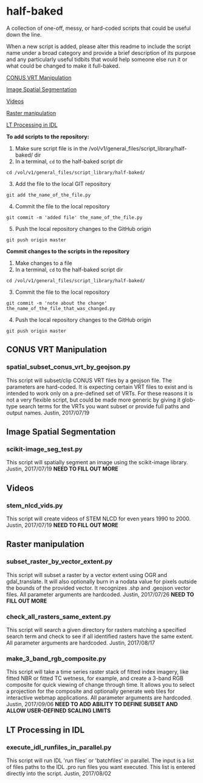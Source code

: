 # half-baked
A collection of one-off, messy, or hard-coded scripts that could be useful down the line.

When a new script is added, please alter this readme to include the script name under a broad category and provide a brief description of its purpose and any particularly useful tidbits that would help someone else run it or what could be changed to make it full-baked.

[CONUS VRT Manipulation](#conVRTman)

[Image Spatial Segmentation](#spatialSeg)

[Videos](#videos)

[Raster manipulation](#rasterManipulation)

[LT Processing in IDL](#ltProcessingIDL)

**To add scripts to the repository:**

1. Make sure script file is in the /vol/v1/general_files/script_library/half-baked/ dir
2. In a terminal, `cd` to the half-baked script dir

`cd /vol/v1/general_files/script_library/half-baked/`

3. Add the file to the local GIT repository

`git add the_name_of_the_file.py`

4. Commit the file to the local repository

`git commit -m 'added file' the_name_of_the_file.py`

5. Push the local repository changes to the GitHub origin

`git push origin master`

**Commit changes to the scripts in the repository**

1. Make changes to a file
2. In a terminal, `cd` to the half-baked script dir

`cd /vol/v1/general_files/script_library/half-baked/`

3. Commit the file to the local repository

`git commit -m 'note about the change' the_name_of_the_file_that_was_changed.py`

4. Push the local repository changes to the GitHub origin

`git push origin master`


## <a id="conVRTman"></a>CONUS VRT Manipulation 

### spatial_subset_conus_vrt_by_geojson.py

This script will subset/clip CONUS VRT files by a geojson file. The parameters are hard-coded. It is expecting certain VRT files to exist and is intended to work only on a pre-defined set of VRTs. For these reasons it is not a very flexible script, but could be made more generic by giving it glob-type search terms for the VRTs you want subset or provide full paths and output names. Justin, 2017/07/19



## <a id="spatialSeg"></a>Image Spatial Segmentation 

### scikit-image_seg_test.py

This script will spatially segment an image using the scikit-image library. Justin, 2017/07/19  **NEED TO FILL OUT MORE**



## <a id="videos"></a>Videos

### stem_nlcd_vids.py

This script will create videos of STEM NLCD for even years 1990 to 2000. Justin, 2017/07/19 **NEED TO FILL OUT MORE**



## <a id="rasterManipulation"></a>Raster manipulation

### subset_raster_by_vector_extent.py

This script will subset a raster by a vector extent using OGR and gdal_translate. It will also optionally burn in a nodata value for pixels outside the bounds of the provided vector. It recognizes .shp and .geojson vector files. All parameter arguments are hardcoded. Justin, 2017/07/26  **NEED TO FILL OUT MORE**

### check_all_rasters_same_extent.py

This script will search a given directory for rasters matching a specified search term and check to see if all identified rasters have the same extent. All parameter arguments are hardcoded. Justin, 2017/08/17

### make_3_band_rgb_composite.py

This script will take a time series raster stack of fitted index imagery, like fitted NBR or fitted TC wetness, for example, and create a 3-band RGB composite for quick viewing of change through time. It allows you to select a projection for the composite and optionally generate web tiles for interactive webmap applications. All parameter arguments are hardcoded. Justin, 2017/09/06 **NEED TO ADD ABILITY TO DEFINE SUBSET AND ALLOW USER-DEFINED SCALING LIMITS**


## <a id="ltProcessingIDL"></a>LT Processing in IDL

### execute_idl_runfiles_in_parallel.py

This script will run IDL 'run files' or 'batchfiles' in parallel. The input is a list of files paths to the IDL .pro run files you want executed. This list is entered directly into the script. Justin, 2017/08/02 



